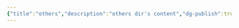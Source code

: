 ```yaml
---
{"title":"others","description":"others dir's content","dg-publish":true,"dg-path":null,"date":"2024-03-21 16:58:13","updated":"2024-11-04 16:47:11","pin":false}
---
```


